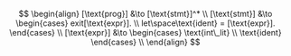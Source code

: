 $$
\begin{align}
[\text{prog}] &\to [\text{stmt}]^* \\
[\text{stmt}] &\to 
    \begin{cases}
        exit[\text{expr}]. \\
        let\space\text{ident} = [\text{expr}].
    \end{cases} \\
[\text{expr}] &\to
    \begin{cases}
        \text{int\_lit} \\
        \text{ident}
    \end{cases} \\
\end{align}
$$